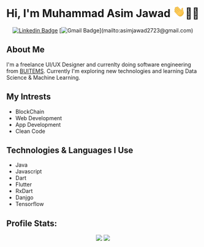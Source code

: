 <h1 align="left">Hi, I'm Muhammad Asim Jawad <img width="32" src="https://raw.githubusercontent.com/fatiiates/fatiiates/main/wave.gif"/>👨‍💻</h1>


<div align="center">
    
[![Linkedin Badge](https://img.shields.io/badge/-asimjawad-blue?style=for-the-badge&logo=Linkedin&logoColor=white&link=https://www.linkedin.com/in/asimjawad2723/)](https://www.linkedin.com/in/asimjawad/)
[![Gmail Badge](https://img.shields.io/badge/-mzshaikh129@gmail.com-blue?style=for-the-badge&logo=Gmail&logoColor=white&link=mailto:asimjawad2723@gmail.com&color=rgb(234,67,53))](mailto:asimjawad2723@gmail.com)
</div>

<h2>About Me</h2>
<p align="left">I'm a freelance UI/UX Designer and currenlty doing software engineering from <a href="http://www.buitms.edu.pk/">BUITEMS</a>. Currently I'm exploring new technologies and learning Data Science & Machine Learning.</p>

## My Intrests
- BlockChain
- Web Development
- App Development
- Clean Code

## Technologies & Languages I Use
- Java
- Javascript
- Dart
- Flutter
- RxDart
- Danjgo
- Tensorflow

<h2>Profile Stats:</h2>
<p align="center">
  <img width="49%" src="https://github-readme-stats.vercel.app/api?username=asimjawad&show_icons=true&theme=tokyonight" />
  <img width="49%" src="https://github-readme-streak-stats.herokuapp.com/?user=asimjawad&theme=tokyonight" />
</p>
